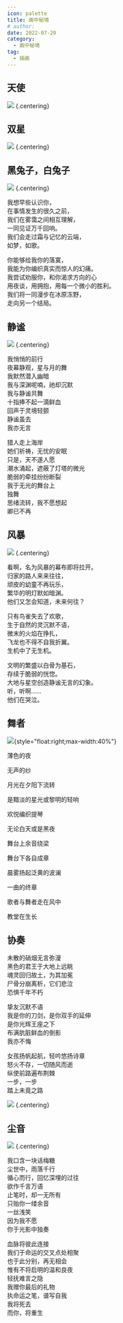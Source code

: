 ```yaml
---
icon: palette
title: 画中秘境
# author:
date: 2022-07-20
category:
  - 画中秘境
tag:
  - 插画
---
```


## 天使

![](./res/painting/能莫.webp) {.centering}

## 双星

![](./res/painting/双星.webp) {.centering}

## 黑兔子，白兔子

![](../2022-05/res/63199501_1639071689.webp) {.centering}

<div class="centering textkai flexbox">
  <div style="margin-bottom:1em">
    我想早些认识你，<br>
    在事情发生的很久之前，<br>
    我们在雾霭之间相互理解，<br>
    一同见证万千回响。<br>
    我们会走过霜与记忆的云端，<br>
    如梦，如歌。
  </div>
  <div>
    你能够给我你的落寞，<br>
    我能为你编织真实而惊人的幻痛。<br>
    我尝试劝服你，和你渴求方向的心<br>
    用夜谈，用拥抱，用每一个微小的胜利。<br>
    我们将一同漫步在冰原冻野，<br>
    走向另一个结局。
  </div>
</div>

## 静谧

![](./res/painting/鲨蒂.webp) {.centering}

<div class="textkai flexbox">
  <div style="margin-bottom:1em">
    我悄悄的前行<br>
    夜幕静观，星与月的舞<br>
    我默然潜入幽暗<br>
    我与深渊呢喃，祂却沉默<br>
    我与静谧共舞<br>
    十指捧不起一滴鲜血<br>
    回声于灵境轻颤<br>
    静谧虽去<br>
    我亦无言
  </div>
  <div>
    猎人走上海岸<br>
    她们祈祷，无忧的安眠<br>
    只是，天不遂人愿<br>
    潮水涌起，遮蔽了灯塔的微光<br>
    脆弱的牵挂纷纷断裂<br>
    我于无光的舞台上<br>
    独舞<br>
    思绪流转，我不愿想起<br>
    卿已不再
  </div>
</div>

## 风暴

![](./res/painting/塞赫.webp) {.centering}

<div class="centering textkai flexbox">
  <div style="margin-bottom:1em">
    看啊，名为风暴的幕布即将拉开。<br>
    归家的路人来来往往，<br>
    顽皮的幼童不再玩乐，<br>
    繁华的明灯默如暗渊。<br>
    他们又怎会知道，未来何往？
  </div>
  <div style="margin-bottom:1em">
    只有鸟雀失去了欢歌，<br>
    生于自然的灵沉默不语，<br>
    微末的火焰在挣扎，<br>
    飞龙也不得不自我折翼。<br>
    生机中了无生机。
  </div>
  <div>
    文明的繁盛以白骨为基石，<br>
    存续于脆弱的恍惚。<br>
    大地与星空创造静谧无言的幻象。<br>
    听，听啊……<br>
    他们在哭泣。
  </div>
</div>

## 舞者

<div class="textkai">

![](./res/painting/临薇.webp){style="float:right;max-width:40%"}

薄色的夜

无声的纱

月光在夕阳下流转

是黯淡的星光或黎明的轻响

欢悦编织提琴

无论白天或是黑夜

舞台上余音绕梁

舞台下各自成章

晨雾扬起泛黄的波澜

一曲的终章

歌者与舞者走在风中

教堂在生长

</div>

## 协奏

<div class="centering textkai flexbox">
  <div style="margin-bottom:1em">
    未散的硝烟无言弥漫<br>
    黑色的君王于大地上远眺<br>
    魂灵回归故土，为其加冕<br>
    尸骨分崩离析，它们悲泣<br>
    恐惧千年不朽
  </div>
  <div style="margin-bottom:1em">
    挚友沉默不语<br>
    我是你的刀剑，是你双手的延伸<br>
    是你光辉王座之下<br>
    布满肮脏鲜血的倒影<br>
    我亦不悔
  </div>
  <div>
    女孩扬帆起航，轻吟悠扬诗章<br>
    怒火不存，一切随风而逝<br>
    纵使前路遍布荆棘<br>
    一步，一步<br>
    踏上未竟之路
  </div>
</div>

![](./res/painting/amiya.webp) {.centering}

## 尘音

![](./res/painting/黑白.webp) {.centering}

<div class="centering textkai flexbox">
  <div style="margin-bottom:1em">
    我口含一块话梅糖<br>
    尘世中，雨落千行<br>
    循心而行，回忆深埋的过往<br>
    欲作千言万语<br>
    止笔时，却一无所有<br>
    只贻你一缕余音<br>
    一丝浅笑<br>
    因为我不愿<br>
    你于光影中独奏
  </div>
  <div>
    血脉将彼此连接<br>
    我们于命运的交叉点处相聚<br>
    也于此分别，再无相会<br>
    惟有不将启明的温和良夜<br>
    轻抚难言之隐<br>
    我赠你最后的礼物<br>
    执命运之笔，谱写自我<br>
    我将死去<br>
    而你，将重生
  </div>
</div>

<ArticleAd />
